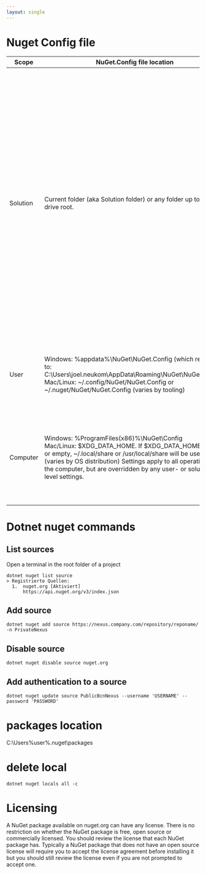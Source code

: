```yaml
---
layout: single
---
```


# Nuget Config file

| Scope    | NuGet.Config file location                                                                                                                                                                                                                                                                                   | Description                                                                                                                                                                                                                                                                                                                                                    |
|----------|--------------------------------------------------------------------------------------------------------------------------------------------------------------------------------------------------------------------------------------------------------------------------------------------------------------|----------------------------------------------------------------------------------------------------------------------------------------------------------------------------------------------------------------------------------------------------------------------------------------------------------------------------------------------------------------|
| Solution | Current folder (aka Solution folder) or any folder up to the drive root.                                                                                                                                                                                                                                     | In a solution folder, settings apply to all projects in subfolders. Note that if a config file is placed in a project folder, it has no effect on that project. When restoring a project on the command line, the project's directory is treated as the solution directory, which can lead to differences in behaviour when restoring the project vs solution. |
| User     | Windows: %appdata%\NuGet\NuGet.Config (which resolves to: C:\Users\joel.neukom\AppData\Roaming\NuGet\NuGet.Config) <br /> Mac/Linux: ~/.config/NuGet/NuGet.Config or ~/.nuget/NuGet/NuGet.Config (varies by tooling)                                                                                                                                                | Settings apply to all operations, but are overridden by any solution-level settings.                                                                                                                                                                                                                                                                           |
| Computer | Windows: %ProgramFiles(x86)%\NuGet\Config <br /> Mac/Linux: $XDG_DATA_HOME. If $XDG_DATA_HOME is null or empty, ~/.local/share or /usr/local/share will be used (varies by OS distribution)    Settings apply to all operations on the computer, but are overridden by any user- or solution-level settings. | Settings apply to all operations on the computer, but are overridden by any user- or solution-level settings.                                                                                                                                                                                                                                                  |


# Dotnet nuget commands
## List sources
Open a terminal in the root folder of a project

````shell
dotnet nuget list source                                                                                   
> Registrierte Quellen:
  1.  nuget.org [Aktiviert]
      https://api.nuget.org/v3/index.json
````

## Add source
````shell
dotnet nuget add source https://nexus.company.com/repository/reponame/ -n PrivateNexus
````

## Disable source
````shell
dotnet nuget disable source nuget.org
````

## Add authentication to a source
````shell
dotnet nuget update source PublicBcnNexus --username 'USERNAME' --password 'PASSWORD'
````

# packages location
C:\Users\%user%\.nuget\packages

# delete local
````shell
dotnet nuget locals all -c
````

# Licensing

A NuGet package available on nuget.org can have any license.
There is no restriction on whether the NuGet package is free, open source or commercially licensed.
You should review the license that each NuGet package has.
Typically a NuGet package that does not have an open source license will require you to accept the license agreement
before installing it but you should still review the license even if you are not prompted to accept one.